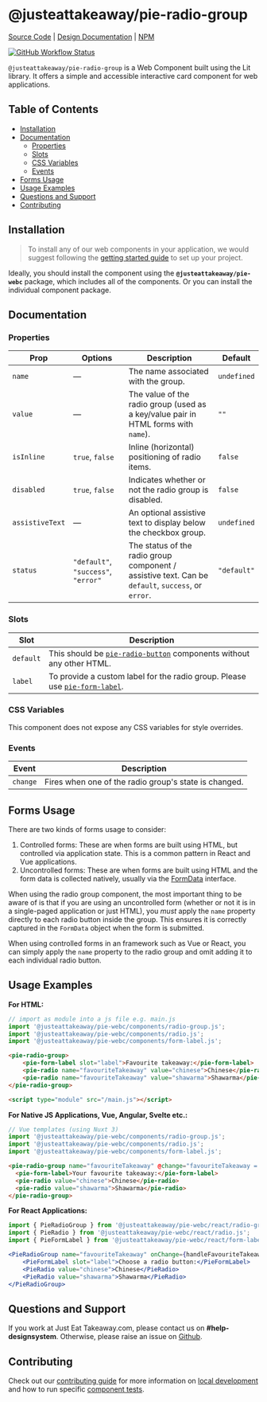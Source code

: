# @justeattakeaway/pie-radio-group
[Source Code](https://github.com/justeattakeaway/pie/tree/main/packages/components/pie-radio-group) | [Design Documentation](https://pie.design/components/radio) | [NPM](https://www.npmjs.com/package/@justeattakeaway/pie-radio-group)

<p>
  <a href="https://www.npmjs.com/@justeattakeaway/pie-radio-group">
    <img alt="GitHub Workflow Status" src="https://img.shields.io/npm/v/@justeattakeaway/pie-radio-group.svg">
  </a>
</p>

`@justeattakeaway/pie-radio-group` is a Web Component built using the Lit library. It offers a simple and accessible interactive card component for web applications.

## Table of Contents

- [Installation](#installation)
- [Documentation](#documentation)
  - [Properties](#properties)
  - [Slots](#slots)
  - [CSS Variables](#css-variables)
  - [Events](#events)
- [Forms Usage](#forms-usage)
- [Usage Examples](#usage-examples)
- [Questions and Support](#questions-and-support)
- [Contributing](#contributing)

## Installation

> To install any of our web components in your application, we would suggest following the [getting started guide](https://webc.pie.design/?path=/docs/introduction-getting-started--docs) to set up your project.

Ideally, you should install the component using the **`@justeattakeaway/pie-webc`** package, which includes all of the components. Or you can install the individual component package.

## Documentation

### Properties
| Prop           | Options                                      | Description                                                                                                              | Default     |
|----------------|----------------------------------------------|--------------------------------------------------------------------------------------------------------------------------|-------------|
| `name`         | —                                            | The name associated with the group.                                                                                      | `undefined` |
| `value`        | —                                            | The value of the radio group (used as a key/value pair in HTML forms with `name`).                                       | `""`        |
| `isInline`     | `true`, `false`                              | Inline (horizontal) positioning of radio items.                                                                          | `false`     |
| `disabled`     | `true`, `false`                              | Indicates whether or not the radio group is disabled.                                                                    | `false`     |
| `assistiveText`| —                                            | An optional assistive text to display below the checkbox group.                                                          | `undefined` |
| `status`       | `"default"`, `"success"`, `"error"`          | The status of the radio group component / assistive text. Can be `default`, `success`, or `error`.                       | `"default"` |

### Slots
| Slot      | Description                                                                                      |
|-----------|--------------------------------------------------------------------------------------------------|
| `default` | This should be [`pie-radio-button`](/components/radio) components without any other HTML.        |
| `label`   | To provide a custom label for the radio group. Please use [`pie-form-label`](/components/form-label). |

### CSS Variables
This component does not expose any CSS variables for style overrides.

### Events
| Event    | Description                                              |
|----------|----------------------------------------------------------|
| `change` | Fires when one of the radio group's state is changed.    |

## Forms Usage

There are two kinds of forms usage to consider:
1. Controlled forms: These are when forms are built using HTML, but controlled via application state. This is a common pattern in React and Vue applications.
2. Uncontrolled forms: These are when forms are built using HTML and the form data is collected natively, usually via the [FormData](https://developer.mozilla.org/en-US/docs/Web/API/FormData) interface.

When using the radio group component, the most important thing to be aware of is that if you are using an uncontrolled form (whether or not it is in a single-paged application or just HTML), you *must* apply the `name` property directly to each radio button inside the group. This ensures it is correctly captured in the `FormData` object when the form is submitted.

When using controlled forms in an framework such as Vue or React, you can simply apply the `name` property to the radio group and omit adding it to each individual radio button.

## Usage Examples

**For HTML:**

```js
// import as module into a js file e.g. main.js
import '@justeattakeaway/pie-webc/components/radio-group.js';
import '@justeattakeaway/pie-webc/components/radio.js';
import '@justeattakeaway/pie-webc/components/form-label.js';
```

```html
<pie-radio-group>
    <pie-form-label slot="label">Favourite takeaway:</pie-form-label>
    <pie-radio name="favouriteTakeaway" value="chinese">Chinese</pie-radio>
    <pie-radio name="favouriteTakeaway" value="shawarma">Shawarma</pie-radio>
</pie-radio-group>

<script type="module" src="/main.js"></script>
```

**For Native JS Applications, Vue, Angular, Svelte etc.:**

```js
// Vue templates (using Nuxt 3)
import '@justeattakeaway/pie-webc/components/radio-group.js';
import '@justeattakeaway/pie-webc/components/radio.js';
import '@justeattakeaway/pie-webc/components/form-label.js';
```

```html
<pie-radio-group name="favouriteTakeaway" @change="favouriteTakeaway = $event.target.value">
  <pie-form-label>Your favourite takeaway:</pie-form-label>
  <pie-radio value="chinese">Chinese</pie-radio>
  <pie-radio value="shawarma">Shawarma</pie-radio>
</pie-radio-group>
```

**For React Applications:**

```jsx
import { PieRadioGroup } from '@justeattakeaway/pie-webc/react/radio-group.js';
import { PieRadio } from '@justeattakeaway/pie-webc/react/radio.js';
import { PieFormLabel } from '@justeattakeaway/pie-webc/react/form-label.js';

<PieRadioGroup name="favouriteTakeaway" onChange={handleFavouriteTakeaway}>
    <PieFormLabel slot="label">Choose a radio button:</PieFormLabel>
    <PieRadio value="chinese">Chinese</PieRadio>
    <PieRadio value="shawarma">Shawarma</PieRadio>
</PieRadioGroup>
```

## Questions and Support

If you work at Just Eat Takeaway.com, please contact us on **#help-designsystem**. Otherwise, please raise an issue on [Github](https://github.com/justeattakeaway/pie/issues).

## Contributing

Check out our [contributing guide](https://github.com/justeattakeaway/pie/wiki/Contributing-Guide) for more information on [local development](https://github.com/justeattakeaway/pie/wiki/Contributing-Guide#local-development) and how to run specific [component tests](https://github.com/justeattakeaway/pie/wiki/Contributing-Guide#testing).
